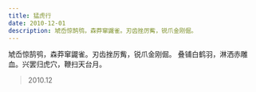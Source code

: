 ```yaml
---
title: 猛虎行
date: 2010-12-01
description: 虓岙惊鹄鸮，森莽窜鼹雀。刃齿挫厉觜，锐爪金刚倔。
---
```


虓岙惊鹄鸮，森莽窜鼹雀。刃齿挫厉觜，锐爪金刚倔。
叠铺白鹤羽，淋洒赤雕血。兴罢归虎穴，鞭扫天台月。

> 2010.12